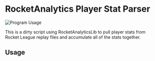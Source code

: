 # RocketAnalytics Player Stat Parser

![Program Usage](https://thumbs.gfycat.com/NimbleDarkHypsilophodon-size_restricted.gif)

This is a dirty script using RocketAnalyticsLib to pull player stats from
Rocket League replay files and accumulate all of the stats together.

## Usage
